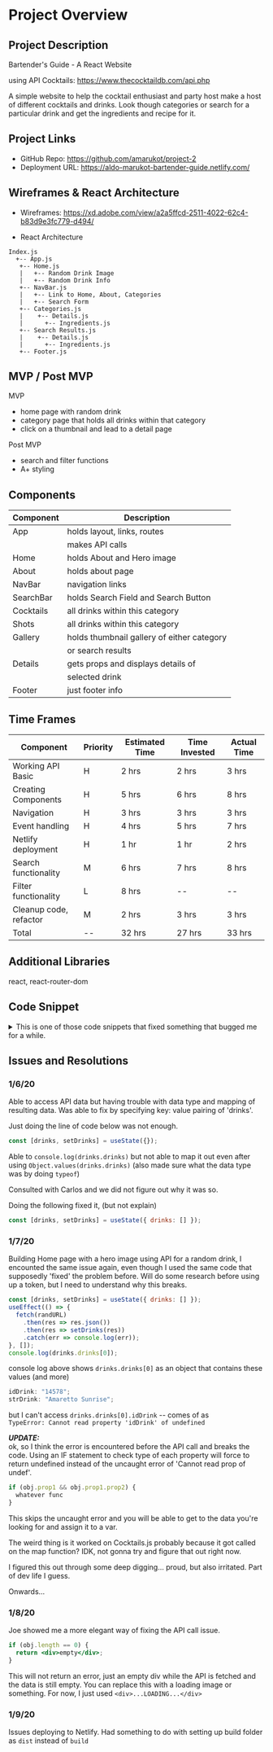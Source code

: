 # Project Overview

## Project Description

Bartender's Guide - A React Website

using API Cocktails: https://www.thecocktaildb.com/api.php

A simple website to help the cocktail enthusiast and party host make a host of different cocktails and drinks. Look though categories or search for a particular drink and get the ingredients and recipe for it.

## Project Links

- GitHub Repo: https://github.com/amarukot/project-2
- Deployment URL: https://aldo-marukot-bartender-guide.netlify.com/

## Wireframes & React Architecture

- Wireframes: https://xd.adobe.com/view/a2a5ffcd-2511-4022-62c4-b83d9e3fc779-d494/

- React Architecture

```
Index.js
  +-- App.js
   +-- Home.js
   |   +-- Random Drink Image
   |   +-- Random Drink Info
   +-- NavBar.js
   |   +-- Link to Home, About, Categories
   |   +-- Search Form
   +-- Categories.js
   |    +-- Details.js
   |      +-- Ingredients.js
   +-- Search Results.js
   |    +-- Details.js
   |      +-- Ingredients.js
   +-- Footer.js
```

## MVP / Post MVP

MVP

- home page with random drink
- category page that holds all drinks within that category
- click on a thumbnail and lead to a detail page

Post MVP

- search and filter functions
- A+ styling

## Components

| Component | Description                                |
| --------- | ------------------------------------------ |
| App       | holds layout, links, routes                |
|           | makes API calls                            |
| Home      | holds About and Hero image                 |
| About     | holds about page                           |
| NavBar    | navigation links                           |
| SearchBar | holds Search Field and Search Button       |
| Cocktails | all drinks within this category            |
| Shots     | all drinks within this category            |
| Gallery   | holds thumbnail gallery of either category |
|           | or search results                          |
| Details   | gets props and displays details of         |
|           | selected drink                             |
| Footer    | just footer info                           |

## Time Frames

| Component              | Priority | Estimated Time | Time Invested | Actual Time |
| ---------------------- | -------- | -------------- | ------------- | ----------- |
| Working API Basic      | H        | 2 hrs          | 2 hrs         | 3 hrs       |
| Creating Components    | H        | 5 hrs          | 6 hrs         | 8 hrs       |
| Navigation             | H        | 3 hrs          | 3 hrs         | 3 hrs       |
| Event handling         | H        | 4 hrs          | 5 hrs         | 7 hrs       |
| Netlify deployment     | H        | 1 hr           | 1 hr          | 2 hrs       |
| Search functionality   | M        | 6 hrs          | 7 hrs         | 8 hrs       |
| Filter functionality   | L        | 8 hrs          | --            | --          |
| Cleanup code, refactor | M        | 2 hrs          | 3 hrs         | 3 hrs       |
| Total                  | --       | 32 hrs         | 27 hrs        | 33 hrs      |

## Additional Libraries

react, react-router-dom

## Code Snippet

<details>
<summary> This is one of those code snippets that fixed something that bugged me for a while.  </summary>

```jsx
if (drinks.drinks && drinks.drinks[0]) {
  randomDrinkImage = drinks.drinks[0].strDrinkThumb;
}
```

Scroll down to [Issues and Resolutions 1/7/20](#1/7/20) for details.

</details>

## Issues and Resolutions

### 1/6/20

Able to access API data but having trouble with data type and mapping of resulting data.
Was able to fix by specifying key: value pairing of 'drinks'.

Just doing the line of code below was not enough.

```jsx
const [drinks, setDrinks] = useState({});
```

Able to `console.log(drinks.drinks)` but not able to map it out even after using `Object.values(drinks.drinks)` (also made sure what the data type was by doing `typeof`)

Consulted with Carlos and we did not figure out why it was so.

Doing the following fixed it, (but not explain)

```jsx
const [drinks, setDrinks] = useState({ drinks: [] });
```

### 1/7/20

Building Home page with a hero image using API for a random drink, I encounted the same issue again, even though I used the same code that supposedly 'fixed' the problem before. Will do some research before using up a token, but I need to understand why this breaks.

```jsx
const [drinks, setDrinks] = useState({ drinks: [] });
useEffect(() => {
  fetch(randURL)
    .then(res => res.json())
    .then(res => setDrinks(res))
    .catch(err => console.log(err));
}, []);
console.log(drinks.drinks[0]);
```

console log above shows `drinks.drinks[0]` as an object that contains these values (and more)

```jsx
idDrink: "14578";
strDrink: "Amaretto Sunrise";
```

but I can't access `drinks.drinks[0].idDrink` -- comes of as  
 `TypeError: Cannot read property 'idDrink' of undefined`

**_UPDATE:_**  
ok, so I think the error is encountered before the API call and breaks the code. Using an IF statement to check type of each property will force to return undefined instead of the uncaught error of 'Cannot read prop of undef'.

```jsx
if (obj.prop1 && obj.prop1.prop2) {
  whatever func
}
```

This skips the uncaught error and you will be able to get to the data you're looking for and assign it to a var.

The weird thing is it worked on Cocktails.js probably because it got called on the map function? IDK, not gonna try and figure that out right now.

I figured this out through some deep digging... proud, but also irritated. Part of dev life I guess.

Onwards...

### 1/8/20

Joe showed me a more elegant way of fixing the API call issue.

```jsx
if (obj.length == 0) {
  return <div>empty</div>;
}
```

This will not return an error, just an empty div while the API is fetched and the data is still empty. You can replace this with a loading image or something. For now, I just used `<div>...LOADING...</div>`

### 1/9/20

Issues deploying to Netlify. Had something to do with setting up build folder as `dist` instead of `build`
